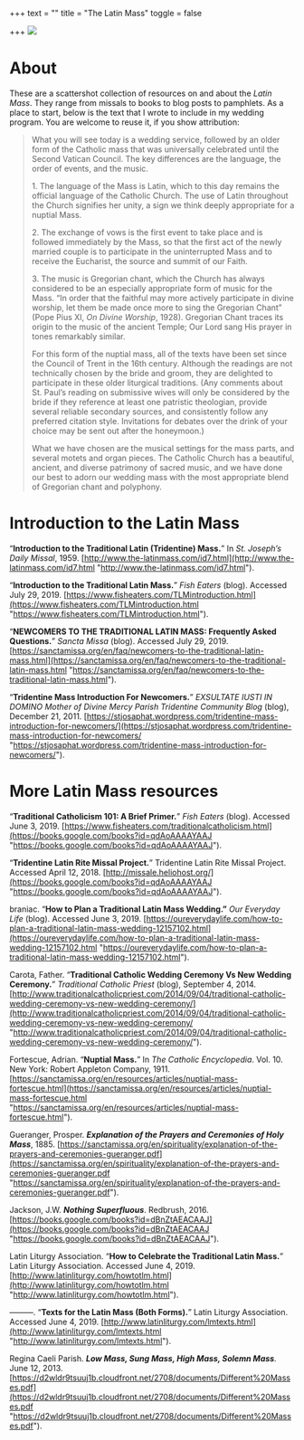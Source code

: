+++
text = ""
title = "The Latin Mass"
toggle = false

+++
![](/uploads/_MG_0501-min.JPG)

# About

These are a scattershot collection of resources on and about the _Latin Mass_. They range from missals to books to blog posts to pamphlets. As a place to start, below is the text that I wrote to include in my wedding program. You are welcome to reuse it, if you show attribution:

> What you will see today is a wedding service, followed by an older form of the Catholic mass that was universally celebrated until the Second Vatican Council. The key differences are the language, the order of events, and the music.
>
> 1\. The language of the Mass is Latin, which to this day remains the official language of the Catholic Church. The use of Latin throughout the Church signifies her unity, a sign we think deeply appropriate for a nuptial Mass.
>
> 2\. The exchange of vows is the first event to take place and is followed immediately by the Mass, so that the first act of the newly married couple is to participate in the uninterrupted Mass and to receive the Eucharist, the source and summit of our Faith.
>
> 3\. The music is Gregorian chant, which the Church has always considered to be an especially appropriate form of music for the Mass. “In order that the faithful may more actively participate in divine worship, let them be made once more to sing the Gregorian Chant” (Pope Pius XI, _On Divine Worship_, 1928). Gregorian Chant traces its origin to the music of the ancient Temple; Our Lord sang His prayer in tones remarkably similar.
>
> For this form of the nuptial mass, all of the texts have been set since the Council of Trent in the 16th century. Although the readings are not technically chosen by the bride and groom, they are delighted to participate in these older liturgical traditions. (Any comments about St. Paul’s reading on submissive wives will only be considered by the bride if they reference at least one patristic theologian, provide several reliable secondary sources, and consistently follow any preferred citation style. Invitations for debates over the drink of your choice may be sent out after the honeymoon.)
>
> What we have chosen are the musical settings for the mass parts, and several motets and organ pieces. The Catholic Church has a beautiful, ancient, and diverse patrimony of sacred music, and we have done our best to adorn our wedding mass with the most appropriate blend of Gregorian chant and polyphony.

# Introduction to the Latin Mass

“**Introduction to the Traditional Latin (Tridentine) Mass.**” In _St. Joseph’s Daily Missal_, 1959. [http://www.the-latinmass.com/id7.html](http://www.the-latinmass.com/id7.html "http://www.the-latinmass.com/id7.html").

“**Introduction to the Traditional Latin Mass.**” _Fish Eaters_ (blog). Accessed July 29, 2019. [https://www.fisheaters.com/TLMintroduction.html](https://www.fisheaters.com/TLMintroduction.html "https://www.fisheaters.com/TLMintroduction.html").

“**NEWCOMERS TO THE TRADITIONAL LATIN MASS: Frequently Asked Questions.**” _Sancta Missa_ (blog). Accessed July 29, 2019. [https://sanctamissa.org/en/faq/newcomers-to-the-traditional-latin-mass.html](https://sanctamissa.org/en/faq/newcomers-to-the-traditional-latin-mass.html "https://sanctamissa.org/en/faq/newcomers-to-the-traditional-latin-mass.html").

“**Tridentine Mass Introduction For Newcomers.**” _EXSULTATE IUSTI IN DOMINO Mother of Divine Mercy Parish Tridentine Community Blog_ (blog), December 21, 2011. [https://stjosaphat.wordpress.com/tridentine-mass-introduction-for-newcomers/](https://stjosaphat.wordpress.com/tridentine-mass-introduction-for-newcomers/ "https://stjosaphat.wordpress.com/tridentine-mass-introduction-for-newcomers/").

# More Latin Mass resources

“**Traditional Catholicism 101: A Brief Primer.**” _Fish Eaters_ (blog). Accessed June 3, 2019. [https://www.fisheaters.com/traditionalcatholicism.html](https://books.google.com/books?id=qdAoAAAAYAAJ "https://books.google.com/books?id=qdAoAAAAYAAJ").

“**Tridentine Latin Rite Missal Project.**” Tridentine Latin Rite Missal Project. Accessed April 12, 2018. [http://missale.heliohost.org/](https://books.google.com/books?id=qdAoAAAAYAAJ "https://books.google.com/books?id=qdAoAAAAYAAJ").

braniac. “**How to Plan a Traditional Latin Mass Wedding.”** _Our Everyday Life_ (blog). Accessed June 3, 2019. [https://oureverydaylife.com/how-to-plan-a-traditional-latin-mass-wedding-12157102.html](https://oureverydaylife.com/how-to-plan-a-traditional-latin-mass-wedding-12157102.html "https://oureverydaylife.com/how-to-plan-a-traditional-latin-mass-wedding-12157102.html").

Carota, Father. “**Traditional Catholic Wedding Ceremony Vs New Wedding Ceremony.**” _Traditional Catholic Priest_ (blog), September 4, 2014. [http://www.traditionalcatholicpriest.com/2014/09/04/traditional-catholic-wedding-ceremony-vs-new-wedding-ceremony/](http://www.traditionalcatholicpriest.com/2014/09/04/traditional-catholic-wedding-ceremony-vs-new-wedding-ceremony/ "http://www.traditionalcatholicpriest.com/2014/09/04/traditional-catholic-wedding-ceremony-vs-new-wedding-ceremony/").

Fortescue, Adrian. “**Nuptial Mass.**” In _The Catholic Encyclopedia_. Vol. 10. New York: Robert Appleton Company, 1911. [https://sanctamissa.org/en/resources/articles/nuptial-mass-fortescue.html](https://sanctamissa.org/en/resources/articles/nuptial-mass-fortescue.html "https://sanctamissa.org/en/resources/articles/nuptial-mass-fortescue.html").

Gueranger, Prosper. **_Explanation of the Prayers and Ceremonies of Holy Mass_**, 1885. [https://sanctamissa.org/en/spirituality/explanation-of-the-prayers-and-ceremonies-gueranger.pdf](https://sanctamissa.org/en/spirituality/explanation-of-the-prayers-and-ceremonies-gueranger.pdf "https://sanctamissa.org/en/spirituality/explanation-of-the-prayers-and-ceremonies-gueranger.pdf").

Jackson, J.W. **_Nothing Superfluous_**. Redbrush, 2016. [https://books.google.com/books?id=dBnZtAEACAAJ](https://books.google.com/books?id=dBnZtAEACAAJ "https://books.google.com/books?id=dBnZtAEACAAJ").

Latin Liturgy Association. “**How to Celebrate the Traditional Latin Mass.**” Latin Liturgy Association. Accessed June 4, 2019. [http://www.latinliturgy.com/howtotlm.html](http://www.latinliturgy.com/howtotlm.html "http://www.latinliturgy.com/howtotlm.html").

———. “**Texts for the Latin Mass (Both Forms).**” Latin Liturgy Association. Accessed June 4, 2019. [http://www.latinliturgy.com/lmtexts.html](http://www.latinliturgy.com/lmtexts.html "http://www.latinliturgy.com/lmtexts.html").

Regina Caeli Parish. **_Low Mass, Sung Mass, High Mass, Solemn Mass_**_._ June 12, 2013. [https://d2wldr9tsuuj1b.cloudfront.net/2708/documents/Different%20Masses.pdf](https://d2wldr9tsuuj1b.cloudfront.net/2708/documents/Different%20Masses.pdf "https://d2wldr9tsuuj1b.cloudfront.net/2708/documents/Different%20Masses.pdf").